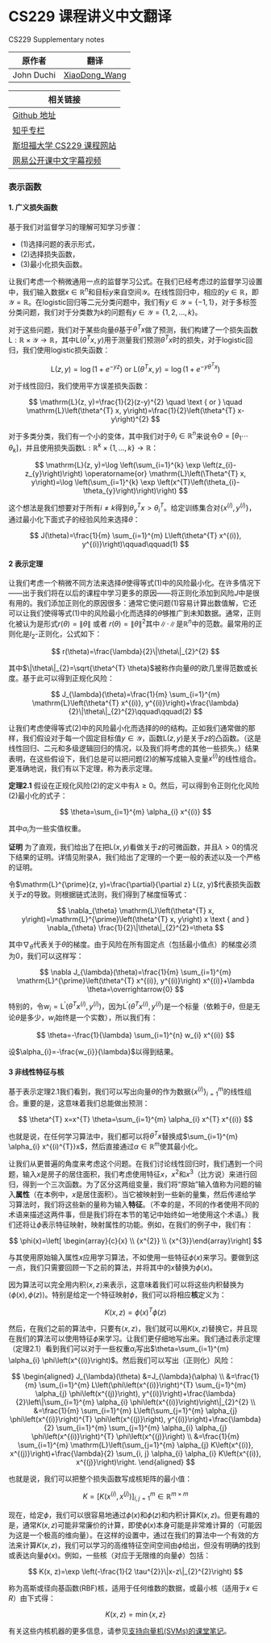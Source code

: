 # CS229 课程讲义中文翻译
CS229 Supplementary notes

|原作者|翻译|
|---|---|
|John Duchi|[XiaoDong_Wang](https://github.com/Dongzhixiao) |


|相关链接|
|---|
|[Github 地址](https://github。com/Kivy-CN/Stanford-CS-229-CN)|
|[知乎专栏](https://zhuanlan。zhihu。com/MachineLearn)|
|[斯坦福大学 CS229 课程网站](http://cs229。stanford。edu/)|
|[网易公开课中文字幕视频](http://open。163。com/movie/2008/1/M/C/M6SGF6VB4_M6SGHFBMC。html)|


### 表示函数

#### 1. 广义损失函数

基于我们对监督学习的理解可知学习步骤：

- $(1)$选择问题的表示形式，
- $(2)$选择损失函数，
- $(3)$最小化损失函数。

让我们考虑一个稍微通用一点的监督学习公式。在我们已经考虑过的监督学习设置中，我们输入数据$x \in \mathbb{R}^{n}$和目标$y$来自空间$\mathcal{Y}$。在线性回归中，相应的$y \in \mathbb{R}$，即$\mathcal{Y}=\mathbb{R}$。在logistic回归等二元分类问题中，我们有$y \in \mathcal{Y}=\{-1,1\}$，对于多标签分类问题，我们对于分类数为$k$的问题有$y \in \mathcal{Y}=\{1,2, \ldots, k\}$。

对于这些问题，我们对于某些向量$\theta$基于$\theta^Tx$做了预测，我们构建了一个损失函数$\mathrm{L} : \mathbb{R} \times \mathcal{Y} \rightarrow \mathbb{R}$，其中$\mathrm{L}\left(\theta^{T} x, y\right)$用于测量我们预测$\theta^Tx$时的损失，对于logistic回归，我们使用logistic损失函数：

$$
\mathrm{L}(z, y)=\log \left(1+e^{-y z}\right) \text { or } \mathrm{L}\left(\theta^{T} x, y\right)=\log \left(1+e^{-y \theta^{T} x}\right)
$$

对于线性回归，我们使用平方误差损失函数：

$$
\mathrm{L}(z, y)=\frac{1}{2}(z-y)^{2} \quad \text { or } \quad \mathrm{L}\left(\theta^{T} x, y\right)=\frac{1}{2}\left(\theta^{T} x-y\right)^{2}
$$

对于多类分类，我们有一个小的变体，其中我们对于$\theta_{i} \in \mathbb{R}^{n}$来说令$\Theta=\left[\theta_{1} \cdots \theta_{k}\right]$，并且使用损失函数$\mathrm{L} : \mathbb{R}^{k} \times\{1, \ldots, k\} \rightarrow \mathbb{R}$：

$$
\mathrm{L}(z, y)=\log \left(\sum_{i=1}^{k} \exp \left(z_{i}-z_{y}\right)\right) \operatorname{or} \mathrm{L}\left(\Theta^{T} x, y\right)=\log \left(\sum_{i=1}^{k} \exp \left(x^{T}\left(\theta_{i}-\theta_{y}\right)\right)\right)
$$

这个想法是我们想要对于所有$i \neq k$得到$\theta_{y}^{T} x>\theta_{i}^{T}$。给定训练集合对$\left\{x^{(i)}, y^{(i)}\right\}$，通过最小化下面式子的经验风险来选择$\theta$：

$$
J(\theta)=\frac{1}{m} \sum_{i=1}^{m} L\left(\theta^{T} x^{(i)}, y^{(i)}\right)\qquad\qquad(1)
$$

#### 2 表示定理

让我们考虑一个稍微不同方法来选择$\theta$使得等式$(1)$中的风险最小化。在许多情况下——出于我们将在以后的课程中学习更多的原因——将正则化添加到风险$J$中是很有用的。我们添加正则化的原因很多：通常它使问题$(1)$容易计算出数值解，它还可以让我们使得等式$(1)$中的风险最小化而选择的$\theta$够推广到未知数据。通常，正则化被认为是形式$r(\theta)=\|\theta\|$ 或者 $r(\theta)=\|\theta\|^{2}$其中$\|\cdot\|$是$\mathbb{R}^{n}$中的范数。最常用的正则化是$l_2$-正则化，公式如下：

$$
r(\theta)=\frac{\lambda}{2}\|\theta\|_{2}^{2}
$$

其中$\|\theta\|_{2}=\sqrt{\theta^{T} \theta}$被称作向量$\theta$的欧几里得范数或长度。基于此可以得到正规化风险：

$$
J_{\lambda}(\theta)=\frac{1}{m} \sum_{i=1}^{m} \mathrm{L}\left(\theta^{T} x^{(i)}, y^{(i)}\right)+\frac{\lambda}{2}\|\theta\|_{2}^{2}\qquad\qquad(2)
$$

让我们考虑使得等式$(2)$中的风险最小化而选择的$\theta$的结构。正如我们通常做的那样，我们假设对于每一个固定目标值$y \in \mathcal{Y}$，函数$\mathrm{L}(z, y)$是关于$z$的凸函数。（这是线性回归、二元和多级逻辑回归的情况，以及我们将考虑的其他一些损失。）结果表明，在这些假设下，我们总是可以把问题$(2)$的解写成输入变量$x^{(i)}$的线性组合。更准确地说，我们有以下定理，称为表示定理。

**定理2.1** 假设在正规化风险$(2)$的定义中有$\lambda\ge 0$。然后，可以得到令正则化化风险$(2)$最小化的式子：

$$
\theta=\sum_{i=1}^{m} \alpha_{i} x^{(i)}
$$

其中$\alpha_i$为一些实值权重。

**证明** 为了直观，我们给出了在把$\mathrm{L}(x,y)$看做关于$z$的可微函数，并且$\lambda>0$的情况下结果的证明。详情见附录A，我们给出了定理的一个更一般的表述以及一个严格的证明。

令$\mathrm{L}^{\prime}(z, y)=\frac{\partial}{\partial z} L(z, y)$代表损失函数关于$z$的导致。则根据链式法则，我们得到了梯度恒等式：

$$
\nabla_{\theta} \mathrm{L}\left(\theta^{T} x, y\right)=\mathrm{L}^{\prime}\left(\theta^{T} x, y\right) x \text { and } \nabla_{\theta} \frac{1}{2}\|\theta\|_{2}^{2}=\theta
$$

其中$\nabla_{\theta}$代表关于$\theta$的梯度。由于风险在所有固定点（包括最小值点）的梯度必须为$0$，我们可以这样写：

$$
\nabla J_{\lambda}(\theta)=\frac{1}{m} \sum_{i=1}^{m} \mathrm{L}^{\prime}\left(\theta^{T} x^{(i)}, y^{(i)}\right) x^{(i)}+\lambda \theta=\overrightarrow{0}
$$

特别的，令$w_{i}=\mathrm{L}^{\prime}\left(\theta^{T} x^{(i)}, y^{(i)}\right)$，因为$\mathrm{L}^{\prime}\left(\theta^{T} x^{(i)}, y^{(i)}\right)$是一个标量（依赖于$\theta$，但是无论$\theta$是多少，$w_i$始终是一个实数），所以我们有：

$$
\theta=-\frac{1}{\lambda} \sum_{i=1}^{n} w_{i} x^{(i)}
$$

设$\alpha_{i}=-\frac{w_{i}}{\lambda}$以得到结果。

#### 3 非线性特征与核

基于表示定理$2.1$我们看到，我们可以写出向量$\theta$的作为数据$\left\{x^{(i)}\right\}_{i=1}^{m}$的线性组合。重要的是，这意味着我们总能做出预测：

$$
\theta^{T} x=x^{T} \theta=\sum_{i=1}^{m} \alpha_{i} x^{T} x^{(i)}
$$

也就是说，在任何学习算法中，我们都可以将$\theta^{T} x$替换成$\sum_{i=1}^{m} \alpha_{i} x^{(i)^{T}}x$，然后直接通过$\alpha \in \mathbb{R}^{m}$使其最小化。

让我们从更普遍的角度来考虑这个问题。在我们讨论线性回归时，我们遇到一个问题，输入$x$是房子的居住面积，我们考虑使用特征$x$，$x^2$和$x^3$（比方说）来进行回归，得到一个三次函数。为了区分这两组变量，我们将“原始”输入值称为问题的输入**属性**（在本例中，$x$是居住面积）。当它被映射到一些新的量集，然后传递给学习算法时，我们将这些新的量称为输入**特征**。（不幸的是，不同的作者使用不同的术语来描述这两件事，但是我们将在本节的笔记中始终如一地使用这个术语。）我们还将让$\phi$表示特征映射，映射属性的功能。例如，在我们的例子中，我们有：

$$
\phi(x)=\left[ \begin{array}{c}{x} \\ {x^{2}} \\ {x^{3}}\end{array}\right]
$$

与其使用原始输入属性$x$应用学习算法，不如使用一些特征$\phi(x)$来学习。要做到这一点，我们只需要回顾一下之前的算法，并将其中的$x$替换为$\phi(x)$。 

因为算法可以完全用内积$\langle x, z\rangle$来表示，这意味着我们可以将这些内积替换为$\langle\phi(x), \phi(z)\rangle$。特别是给定一个特征映射$\phi$，我们可以将相应**核**定义为：

$$
K(x, z)=\phi(x)^{T} \phi(z)
$$

然后，在我们之前的算法中，只要有$\langle x, z\rangle$，我们就可以用$K(x, z)$替换它，并且现在我们的算法可以使用特征$\phi$来学习。让我们更仔细地写出来。我们通过表示定理（定理2.1）看到我们可以对于一些权重$\alpha_i$写出$\theta=\sum_{i=1}^{m} \alpha_{i} \phi\left(x^{(i)}\right)$。然后我们可以写出（正则化）风险：

$$
\begin{aligned} 
J_{\lambda}(\theta) 
&=J_{\lambda}(\alpha) \\ 
&=\frac{1}{m} \sum_{i=1}^{m} L\left(\phi\left(x^{(i)}\right)^{T} \sum_{j=1}^{m} \alpha_{j} \phi\left(x^{(j)}\right), y^{(i)}\right)+\frac{\lambda}{2}\left\|\sum_{i=1}^{m} \alpha_{i} \phi\left(x^{(i)}\right)\right\|_{2}^{2} \\ 
&=\frac{1}{m} \sum_{i=1}^{m} L\left(\sum_{j=1}^{m} \alpha_{j} \phi\left(x^{(i)}\right)^{T} \phi\left(x^{(j)}\right), y^{(i)}\right)+\frac{\lambda}{2} \sum_{i=1}^{m} \sum_{j=1}^{m} \alpha_{i} \alpha_{j} \phi\left(x^{(i)}\right)^{T} \phi\left(x^{(j)}\right) \\ 
&=\frac{1}{m} \sum_{i=1}^{m} \mathrm{L}\left(\sum_{j=1}^{m} \alpha_{j} K\left(x^{(i)}, x^{(j)}\right)+\frac{\lambda}{2} \sum_{i, j} \alpha_{i} \alpha_{i} K\left(x^{(i)}, x^{(j)}\right)\right.
\end{aligned}
$$

也就是说，我们可以把整个损失函数写成核矩阵的最小值：

$$
K=\left[K\left(x^{(i)}, x^{(j)}\right)\right]_{i, j=1}^{m} \in \mathbb{R}^{m \times m}
$$

现在，给定$\phi$，我们可以很容易地通过$\phi(x)$和$\phi(z)$和内积计算$K(x,z)$。但更有趣的是，通常$K(x,z)$可能非常廉价的计算，即使$\phi(x)$本身可能是非常难计算的（可能因为这是一个极高的维向量）。在这样的设置中，通过在我们的算法中一个有效的方法来计算$K(x,z)$，我们可以学习的高维特征空间空间由$\phi$给出，但没有明确的找到或表达向量$\phi(x)$。例如，一些核（对应于无限维的向量$\phi$）包括：

$$
K(x, z)=\exp \left(-\frac{1}{2 \tau^{2}}\|x-z\|_{2}^{2}\right)
$$

称为高斯或径向基函数(RBF)核，适用于任何维数的数据，或最小核（适用于$x\in R$）由下式得：

$$
K(x, z)=\min \{x, z\}
$$

有关这些内核机器的更多信息，请参见[支持向量机(SVMs)的课堂笔记](https://kivy-cn.github.io/Stanford-CS-229-CN/#/Markdown/cs229-notes3)。